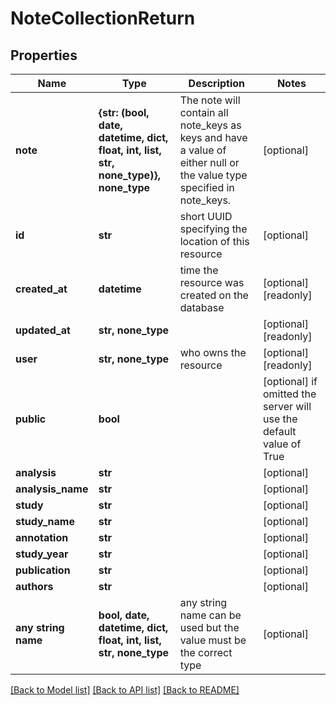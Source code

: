 # NoteCollectionReturn


## Properties
Name | Type | Description | Notes
------------ | ------------- | ------------- | -------------
**note** | **{str: (bool, date, datetime, dict, float, int, list, str, none_type)}, none_type** | The note will contain all note_keys as keys and have a value of either null or the value type specified in note_keys. | [optional] 
**id** | **str** | short UUID specifying the location of this resource | [optional] 
**created_at** | **datetime** | time the resource was created on the database | [optional] [readonly] 
**updated_at** | **str, none_type** |  | [optional] [readonly] 
**user** | **str, none_type** | who owns the resource | [optional] [readonly] 
**public** | **bool** |  | [optional]  if omitted the server will use the default value of True
**analysis** | **str** |  | [optional] 
**analysis_name** | **str** |  | [optional] 
**study** | **str** |  | [optional] 
**study_name** | **str** |  | [optional] 
**annotation** | **str** |  | [optional] 
**study_year** | **str** |  | [optional] 
**publication** | **str** |  | [optional] 
**authors** | **str** |  | [optional] 
**any string name** | **bool, date, datetime, dict, float, int, list, str, none_type** | any string name can be used but the value must be the correct type | [optional]

[[Back to Model list]](../README.md#documentation-for-models) [[Back to API list]](../README.md#documentation-for-api-endpoints) [[Back to README]](../README.md)


